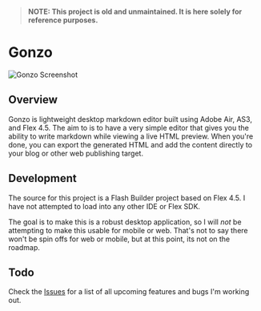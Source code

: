 > **NOTE: This project is old and unmaintained. It is here solely for reference purposes.**

# Gonzo

![Gonzo Screenshot](http://savagelook.com/blog/wp-content/uploads/2011/07/snap.jpg)

## Overview
Gonzo is lightweight desktop markdown editor built using Adobe Air, AS3, and Flex 4.5.  The aim to is to have a very simple editor that gives you the ability to write markdown while viewing a live HTML preview.  When you're done, you can export the generated HTML and add the content directly to your blog or other web publishing target.

## Development
The source for this project is a Flash Builder project based on Flex 4.5.  I have not attempted to load into any other IDE or Flex SDK.  

The goal is to make this is a robust desktop application, so I will _not_ be attempting to make this usable for mobile or web.  That's not to say there won't be spin offs for web or mobile, but at this point, its not on the roadmap. 


## Todo

Check the [Issues](https://github.com/tonylukasavage/Gonzo/issues?sort=created&direction=desc&state=open) for a list of all upcoming features and bugs I'm working out.  
